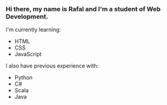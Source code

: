 ### Hi there, my name is Rafal and I'm a student of Web Development.

I'm currently learning:
 - HTML
 - CSS
 - JavaScript
 
I also have previous experience with:
 - Python
 - C#
 - Scala
 - Java

<!--
**RafalbCzajka/RafalbCzajka** is a ✨ _special_ ✨ repository because its `README.md` (this file) appears on your GitHub profile.

Here are some ideas to get you started:

- 🔭 I’m currently working on ...
- 🌱 I’m currently learning ...
- 👯 I’m looking to collaborate on ...
- 🤔 I’m looking for help with ...
- 💬 Ask me about ...
- 📫 How to reach me: ...
- 😄 Pronouns: ...
- ⚡ Fun fact: ...
-->
